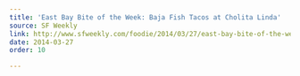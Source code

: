```yaml
---
title: 'East Bay Bite of the Week: Baja Fish Tacos at Cholita Linda'
source: SF Weekly
link: http://www.sfweekly.com/foodie/2014/03/27/east-bay-bite-of-the-week-baja-fish-tacos-at-cholita-linda
date: 2014-03-27
order: 10

---
```

